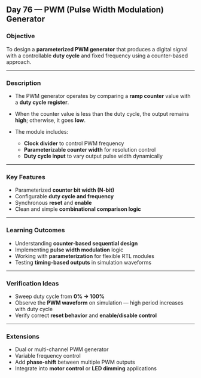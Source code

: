## **Day 76 — PWM (Pulse Width Modulation) Generator**

### **Objective**

To design a **parameterized PWM generator** that produces a digital signal with a controllable **duty cycle** and fixed frequency using a counter-based approach.

---

### **Description**

* The PWM generator operates by comparing a **ramp counter** value with a **duty cycle register**.
* When the counter value is less than the duty cycle, the output remains **high**; otherwise, it goes **low**.
* The module includes:

  * **Clock divider** to control PWM frequency
  * **Parameterizable counter width** for resolution control
  * **Duty cycle input** to vary output pulse width dynamically

---

### **Key Features**

* Parameterized **counter bit width (N-bit)**
* Configurable **duty cycle and frequency**
* Synchronous **reset** and **enable**
* Clean and simple **combinational comparison logic**

---

### **Learning Outcomes**

* Understanding **counter-based sequential design**
* Implementing **pulse width modulation** logic
* Working with **parameterization** for flexible RTL modules
* Testing **timing-based outputs** in simulation waveforms

---

### **Verification Ideas**

* Sweep duty cycle from **0% → 100%**
* Observe the **PWM waveform** on simulation — high period increases with duty cycle
* Verify correct **reset behavior** and **enable/disable control**

---

### **Extensions**

* Dual or multi-channel PWM generator
* Variable frequency control
* Add **phase-shift** between multiple PWM outputs
* Integrate into **motor control** or **LED dimming** applications
